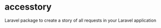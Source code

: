 accesstory
==========

Laravel package to create a story of all requests in your Laravel application
